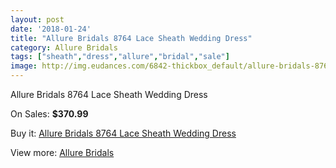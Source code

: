 ```yaml
---
layout: post
date: '2018-01-24'
title: "Allure Bridals 8764 Lace Sheath Wedding Dress"
category: Allure Bridals
tags: ["sheath","dress","allure","bridal","sale"]
image: http://img.eudances.com/6842-thickbox_default/allure-bridals-8764-lace-sheath-wedding-dress.jpg
---
```

Allure Bridals 8764 Lace Sheath Wedding Dress

On Sales: **$370.99**
<a href="https://www.eudances.com/en/allure-bridals/2521-allure-bridals-8764-lace-sheath-wedding-dress.html"><amp-img layout="responsive" width="600" height="600" src="//img.eudances.com/6842-thickbox_default/allure-bridals-8764-lace-sheath-wedding-dress.jpg" alt="Allure Bridals 8764 Lace Sheath Wedding Dress 0" /></a>
<a href="https://www.eudances.com/en/allure-bridals/2521-allure-bridals-8764-lace-sheath-wedding-dress.html"><amp-img layout="responsive" width="600" height="600" src="//img.eudances.com/6849-thickbox_default/allure-bridals-8764-lace-sheath-wedding-dress.jpg" alt="Allure Bridals 8764 Lace Sheath Wedding Dress 1" /></a>
<a href="https://www.eudances.com/en/allure-bridals/2521-allure-bridals-8764-lace-sheath-wedding-dress.html"><amp-img layout="responsive" width="600" height="600" src="//img.eudances.com/6848-thickbox_default/allure-bridals-8764-lace-sheath-wedding-dress.jpg" alt="Allure Bridals 8764 Lace Sheath Wedding Dress 2" /></a>
<a href="https://www.eudances.com/en/allure-bridals/2521-allure-bridals-8764-lace-sheath-wedding-dress.html"><amp-img layout="responsive" width="600" height="600" src="//img.eudances.com/6847-thickbox_default/allure-bridals-8764-lace-sheath-wedding-dress.jpg" alt="Allure Bridals 8764 Lace Sheath Wedding Dress 3" /></a>
<a href="https://www.eudances.com/en/allure-bridals/2521-allure-bridals-8764-lace-sheath-wedding-dress.html"><amp-img layout="responsive" width="600" height="600" src="//img.eudances.com/6846-thickbox_default/allure-bridals-8764-lace-sheath-wedding-dress.jpg" alt="Allure Bridals 8764 Lace Sheath Wedding Dress 4" /></a>
<a href="https://www.eudances.com/en/allure-bridals/2521-allure-bridals-8764-lace-sheath-wedding-dress.html"><amp-img layout="responsive" width="600" height="600" src="//img.eudances.com/6845-thickbox_default/allure-bridals-8764-lace-sheath-wedding-dress.jpg" alt="Allure Bridals 8764 Lace Sheath Wedding Dress 5" /></a>
<a href="https://www.eudances.com/en/allure-bridals/2521-allure-bridals-8764-lace-sheath-wedding-dress.html"><amp-img layout="responsive" width="600" height="600" src="//img.eudances.com/6844-thickbox_default/allure-bridals-8764-lace-sheath-wedding-dress.jpg" alt="Allure Bridals 8764 Lace Sheath Wedding Dress 6" /></a>
<a href="https://www.eudances.com/en/allure-bridals/2521-allure-bridals-8764-lace-sheath-wedding-dress.html"><amp-img layout="responsive" width="600" height="600" src="//img.eudances.com/6843-thickbox_default/allure-bridals-8764-lace-sheath-wedding-dress.jpg" alt="Allure Bridals 8764 Lace Sheath Wedding Dress 7" /></a>

Buy it: [Allure Bridals 8764 Lace Sheath Wedding Dress](https://www.eudances.com/en/allure-bridals/2521-allure-bridals-8764-lace-sheath-wedding-dress.html "Allure Bridals 8764 Lace Sheath Wedding Dress")

View more: [Allure Bridals](https://www.eudances.com/en/2-allure-bridals "Allure Bridals")